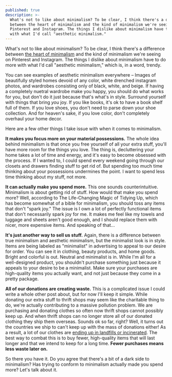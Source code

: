 ```yaml
---
published: true
description: >-
  What's not to like about minimalism? To be clear, I think there's a difference
  between the heart of minimalism and the kind of minimalism we're seeing on
  Pinterest and Instagram. The things I dislike about minimalism have to do more
  with what I'd call "aesthetic minimalism."
---
```

What's not to like about minimalism? To be clear, I think there's a difference between [the heart of minimalism](http://redletterdayblog.com/What-I-Love-About-Minimalism) and the kind of minimalism we're seeing on Pinterest and Instagram. The things I dislike about minimalism have to do more with what I'd call "aesthetic minimalism," which is, in a word, trendy.

You can see examples of aesthetic minimalism everywhere – Images of beautifully styled homes devoid of any color, white drenched instagram photos, and wardrobes consisting only of black, white, and beige. If having a completely nuetral wardrobe make you happy, you should do what works for you, but don't do it just because that's what's in style. Surround yourself with things that bring _you_ joy. If you like books, it's ok to have a book shelf full of them. If you love shoes, you don't need to parse down your shoe collection. And for heaven's sake, if you love color, don't completely overhaul your home decor. 

Here are a few other things I take issue with when it comes to minimalism.

**It makes you focus more on your material possessions.** The whole idea behind minimalism is that once you free yourself of all your extra stuff, you'll have more room for the things you love. The thing is, decluttering your home takes a lot of time and energy, and it's easy to become obsessed with the process. If I wanted to, I could spend every weekend going through our closets and drawers finding stuff to get rid of. But spending too much time thinking about your possessions undermines the point. I want to spend less time thinking about my stuff, not more. 

**It can actually make you spend more.** This one sounds counterintuitive. Minimalism is about getting rid of stuff. How would that make you spend more? Well, according to The Life-Changing Magic of Tidying Up, which has become somewhat of a bible for minimalism, you should toss any items that don't "spark joy." The issue is I own a lot of perfectly functional items that don't necessarily spark joy for me. It makes me feel like my towels and luggage and sheets aren't good enough, and I should replace them with nicer, more expensive items. And speaking of that... 

**It's just another way to sell us stuff.** Again, there is a difference between true minimalism and aesthetic minimalism, but the minimalist look is in style. Items are being labeled as "minimalist" in advertising to appeal to our desire for order. You can see it in clothing, beauty products, and home goods. Bright and colorful is out. Neutral and minimalist is in. While I'm all for a well-designed product, you shouldn't purchase something just because it appeals to your desire to be a minimalist. Make sure your purchases are high-quality items you actually want, and not just because they come in a pretty package.

**All of our donations are creating waste.** This is a complicated issue I could write a whole other post about, but for now I'll keep it simple. While donating our extra stuff to thrift shops may seem like the charitable thing to do, we're actually contributing to a massive pollution problem. We are purchasing and donating clothes so often now thrift shops cannot possibly keep up. And when thrift shops can no longer store all of our donated clothing they ship them overseas. Sounds ok so far, right? Well, it turns out the countries we ship to can't keep up with the mass of donations either! As a result, a lot of our clothes are [ending up in landfills or incinerated](https://www.huffingtonpost.com/2014/11/20/fast-fashion-thrift-stores_n_5798612.html). The best way to combat this is to buy fewer, high-quality items that will last longer and that we intend to keep for a long time. **Fewer purchases means less waste later on.**

So there you have it. Do you agree that there's a bit of a dark side to minimalism? Has trying to conform to minimalism actually made you spend more? Let's talk about it.

